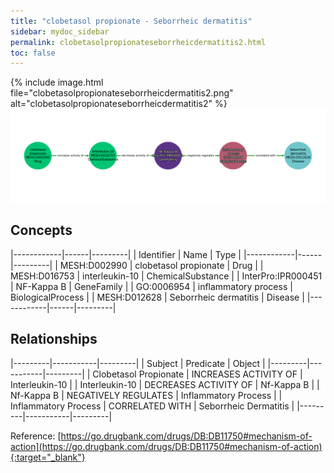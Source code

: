 ```yaml
---
title: "clobetasol propionate - Seborrheic dermatitis"
sidebar: mydoc_sidebar
permalink: clobetasolpropionateseborrheicdermatitis2.html
toc: false 
---
```


{% include image.html file="clobetasolpropionateseborrheicdermatitis2.png" alt="clobetasolpropionateseborrheicdermatitis2" %}![Path Visualization](/images/clobetasolpropionateseborrheicdermatitis2.png)

## Concepts

|------------|------|---------|
| Identifier | Name | Type    |
|------------|------|---------|
| MESH:D002990 | clobetasol propionate | Drug |
| MESH:D016753 | interleukin-10 | ChemicalSubstance |
| InterPro:IPR000451 | NF-Kappa B | GeneFamily |
| GO:0006954 | inflammatory process | BiologicalProcess |
| MESH:D012628 | Seborrheic dermatitis | Disease |
|------------|------|---------|

## Relationships

|---------|-----------|---------|
| Subject | Predicate | Object  |
|---------|-----------|---------|
| Clobetasol Propionate | INCREASES ACTIVITY OF | Interleukin-10 |
| Interleukin-10 | DECREASES ACTIVITY OF | Nf-Kappa B |
| Nf-Kappa B | NEGATIVELY REGULATES | Inflammatory Process |
| Inflammatory Process | CORRELATED WITH | Seborrheic Dermatitis |
|---------|-----------|---------|

Reference: [https://go.drugbank.com/drugs/DB:DB11750#mechanism-of-action](https://go.drugbank.com/drugs/DB:DB11750#mechanism-of-action){:target="_blank"}